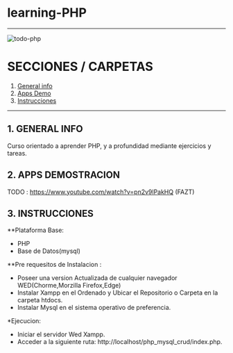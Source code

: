 # learning-PHP

---
![todo-php](https://user-images.githubusercontent.com/65297719/114050198-598a2080-988c-11eb-974f-2ec36d0f9a4c.jpg)

# SECCIONES / CARPETAS

1. [ General info](#general-info)
2. [ Apps Demo](#apps-demo)
3. [ Instrucciones](#instrucciones)

---

## 1. GENERAL INFO

Curso orientado a aprender PHP, y a profundidad mediante ejercicios y tareas.

## 2. APPS DEMOSTRACION

TODO : https://www.youtube.com/watch?v=pn2v9lPakHQ (FAZT)

## 3. INSTRUCCIONES

**Plataforma Base:

- PHP 
- Base de Datos(mysql)

**Pre requesitos de Instalacion : 

- Poseer una version Actualizada de cualquier
navegador WED(Chorme,Morzilla Firefox,Edge) 
- Instalar Xampp en el Ordenado y
Ubicar el Repositorio o Carpeta en la carpeta htdocs. 
- Instalar Mysql
en el sistema operativo de preferencia.

\*Ejecucion: 
- Iniciar el servidor Wed Xampp. 
- Acceder a la siguiente ruta:
http://localhost/php_mysql_crud/index.php.
